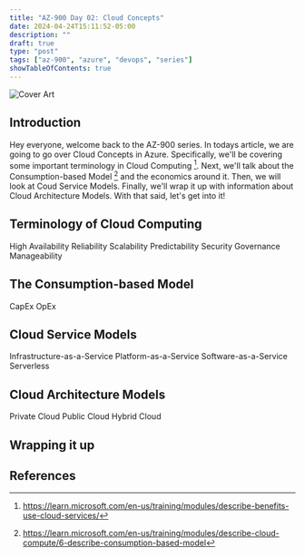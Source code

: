 ```yaml
---
title: "AZ-900 Day 02: Cloud Concepts"
date: 2024-04-24T15:11:52-05:00
description: ""
draft: true
type: "post"
tags: ["az-900", "azure", "devops", "series"]
showTableOfContents: true
---
```


![Cover Art](/images/posts/series/az-900/day-02/cover.png)

## Introduction

Hey everyone, welcome back to the AZ-900 series. In todays article, we are going to go over Cloud Concepts in Azure. Specifically, we'll be covering some important terminology in Cloud Computing [^1]. Next, we'll talk about the Consumption-based Model [^2] and the economics around it. Then, we will look at Coud Service Models. Finally, we'll wrap it up with information about Cloud Architecture Models. With that said, let's get into it!


## Terminology of Cloud Computing

High Availability
Reliability
Scalability
Predictability
Security
Governance
Manageability

## The Consumption-based Model

CapEx
OpEx

## Cloud Service Models

Infrastructure-as-a-Service
Platform-as-a-Service
Software-as-a-Service
Serverless

## Cloud Architecture Models

Private Cloud
Public Cloud
Hybrid Cloud

## Wrapping it up

## References

[^1]: https://learn.microsoft.com/en-us/training/modules/describe-benefits-use-cloud-services/
[^2]: https://learn.microsoft.com/en-us/training/modules/describe-cloud-compute/6-describe-consumption-based-model 
